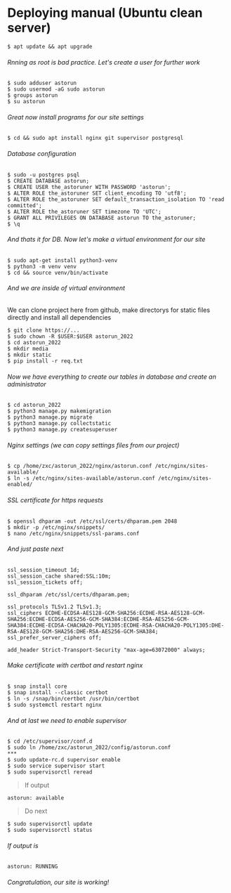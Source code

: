 
# Deploying manual (Ubuntu clean server)

    $ apt update && apt upgrade
 
###### Rnning as root is bad practice. Let's create a user for further work

    $ sudo adduser astorun 
    $ sudo usermod -aG sudo astorun
    $ groups astorun
    $ su astorun
    
###### Great now install programs for our site settings    

    $ cd && sudo apt install nginx git supervisor postgresql
    
###### Database configuration

    $ sudo -u postgres psql
    $ CREATE DATABASE astorun;
    $ CREATE USER the_astoruner WITH PASSWORD 'astorun';
    $ ALTER ROLE the_astoruner SET client_encoding TO 'utf8';
    $ ALTER ROLE the_astoruner SET default_transaction_isolation TO 'read committed';
    $ ALTER ROLE the_astoruner SET timezone TO 'UTC';
    $ GRANT ALL PRIVILEGES ON DATABASE astorun TO the_astoruner;
    $ \q
    
###### And thats it for DB. Now let's make a virtual environment for our site

    $ sudo apt-get install python3-venv
    $ python3 -m venv venv
    $ cd && source venv/bin/activate
    
###### And we are inside of virtual environment
We can clone project here from github, make directorys for static files directly and install all dependencies

    $ git clone https://...
    $ sudo chown -R $USER:$USER astorun_2022
    $ cd astorun_2022
    $ mkdir media
    $ mkdir static
    $ pip install -r req.txt
    
###### Now we have everything to create our tables in database and create an administrator

    $ cd astorun_2022
    $ python3 manage.py makemigration
    $ python3 manage.py migrate
    $ python3 manage.py collectstatic
    $ python3 manage.py createsuperuser
    
###### Nginx settings (we can copy settings files from our project)

    $ cp /home/zxc/astorun_2022/nginx/astorun.conf /etc/nginx/sites-available/
    $ ln -s /etc/nginx/sites-available/astorun.conf /etc/nginx/sites-enabled/
    
###### SSL certificate for https requests

    $ openssl dhparam -out /etc/ssl/certs/dhparam.pem 2048
    $ mkdir -p /etc/nginx/snippets/
    $ nano /etc/nginx/snippets/ssl-params.conf
    
###### And just paste next 

    ssl_session_timeout 1d;
    ssl_session_cache shared:SSL:10m;
    ssl_session_tickets off;

    ssl_dhparam /etc/ssl/certs/dhparam.pem;

    ssl_protocols TLSv1.2 TLSv1.3;
    ssl_ciphers ECDHE-ECDSA-AES128-GCM-SHA256:ECDHE-RSA-AES128-GCM-SHA256:ECDHE-ECDSA-AES256-GCM-SHA384:ECDHE-RSA-AES256-GCM-SHA384:ECDHE-ECDSA-CHACHA20-POLY1305:ECDHE-RSA-CHACHA20-POLY1305:DHE-RSA-AES128-GCM-SHA256:DHE-RSA-AES256-GCM-SHA384;
    ssl_prefer_server_ciphers off;

    add_header Strict-Transport-Security "max-age=63072000" always;
    
###### Make certificate with certbot and restart nginx

    $ snap install core
    $ snap install --classic certbot
    $ ln -s /snap/bin/certbot /usr/bin/certbot
    $ sudo systemctl restart nginx
    
###### And at last we need to enable supervisor

    $ cd /etc/supervisor/conf.d
    $ sudo ln /home/zxc/astorun_2022/config/astorun.conf
    ***
    $ sudo update-rc.d supervisor enable
    $ sudo service supervisor start
    $ sudo supervisorctl reread
>If output

    astorun: available
>Do next

    $ sudo supervisorctl update
    $ sudo supervisorctl status

###### If output is

    astorun: RUNNING

###### Congratulation, our site is working!

    



    

